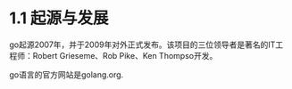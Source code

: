 # 1.1 起源与发展

go起源2007年，并于2009年对外正式发布。该项目的三位领导者是著名的IT工程师：Robert Grieseme、Rob Pike、Ken Thompso开发。


go语言的官方网站是golang.org.